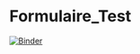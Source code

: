 # Formulaire_Test

[![Binder](https://mybinder.org/badge_logo.svg)](https://mybinder.org/v2/gh/dfialaire/Formulaire_Test/HEAD?urlpath=voila%2Frender%2FTest4_formulaire.ipynb)

